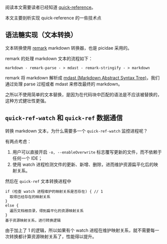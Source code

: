 阅读本文需要读者已经知道 [quick-reference](./Readme.md)。

本文主要剖析实现 quick-reference 的一些技术点

## 语法糖实现（文本转换）

文本转换使用 [remark](https://github.com/remarkjs/remark) markdown 转换器，也是 picidae 采用的。

remark 的处理 markdown 文本的流程如下：

```text
markdown - remark-parse - > mdast - remark-stringify - > markdown  
```

remark 将 markdown 解析成 [mdast (Markdown Abstract Syntax Tree)](https://github.com/syntax-tree/mdast)，我们通过处理 parse 过程或者 mdast 来修改最终的 markdown。

之所以不使用简单的文本替换，是因为在代码块中匹配的语法是不应该被替换的，这种方式健壮性更强。

## `quick-ref-watch` 和 `quick-ref` 数据通信

转换 markdown 文本，为什么需要多一个 `quick-ref-watch` 监控进程呢？

有两点考虑：

1. 用户可以直接开启 `-o, --enableOverwrite` 标志覆写更新的文件，而不依赖于任何一个 IDE；
2. 使用 watch 进程检测文件的更新、新增、删除，进而维护资源扁平化后的映射关系。

然后在 `quick-ref` 文本转换进程中

```text
if (检查 watch 进程维护的映射关系是否存在) { // 1
  取得已经存在的映射关系
}
else {
  遍历文档根目录，得到扁平化的资源映射关系
}
基于资源映射关系，进行转换逻辑
```

由于加上了 1 的逻辑，所以如果有个 watch 进程在维护映射关系，就不需要每一次转换都计算资源映射关系了，性能得以提升。

<!--
### 进程通信（IPC）

目前 linux 上面支持的 IPC 主要包括四类：

1. UNIX 早期 IPC：管道、FIFO、信号；
2. system V IPC：System V 消息队列、System V 信号灯、System V 共享内存区；
3. Posix IPC： Posix 消息队列、Posix 信号灯、Posix 共享内存区；
4. 基于 socket 的 IPC；

管道方式如我们经常在 shell 中使用的 `echo abc | tr [a-z] [A-Z]`

socket 方式被 unix 平台 mysql 使用

更多内容不具体展开讨论了，对 Linux 有兴趣的同学自己研究。

在这里我是用的[共享内存](https://github.com/kyriosli/node-shared-cache)（即同一块物理内存），在系统关机后，共享内存中的数据将会被清空。

同时为了加快序列化与反序列化的性能，使用 bson (MongoDB 中用于存储 Document 的格式) 存储方式来对数据进行存储

对于 bson 也不展开说明了
-->
